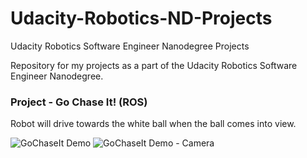 # Udacity-Robotics-ND-Projects
Udacity Robotics Software Engineer Nanodegree Projects

Repository for my projects as a part of the Udacity Robotics Software Engineer Nanodegree.

### Project - Go Chase It! (ROS)
Robot will drive towards the white ball when the ball comes into view.

![GoChaseIt Demo](demo/GoChaseItGif-1.gif)
![GoChaseIt Demo - Camera](demo/GoChaseItGif-camera.gif)
